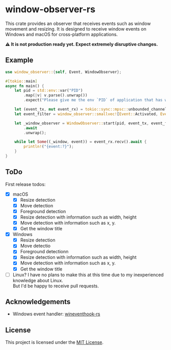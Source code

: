 # window-observer-rs
This crate provides an observer that receives events such as window movement and resizing.
It is designed to receive window events on Windows and macOS for cross-platform applications.

**⚠️ It is not production ready yet. Expect extremely disruptive changes.**

## Example
```rust
use window_observer::{self, Event, WindowObserver};

#[tokio::main]
async fn main() {
    let pid = std::env::var("PID")
        .map(|v| v.parse().unwrap())
        .expect("Please give me the env `PID` of application that has window.");

    let (event_tx, mut event_rx) = tokio::sync::mpsc::unbounded_channel();
    let event_filter = window_observer::smallvec![Event::Activated, Event::Moved, Event::Resized];

    let _window_observer = WindowObserver::start(pid, event_tx, event_filter)
        .await
        .unwrap();

    while let Some((_window, event)) = event_rx.recv().await {
        println!("{event:?}");
    }
}
```

## ToDo
First release todos:
- [x] macOS
  - [x] Resize detection
  - [x] Move detection
  - [x] Foreground detection
  - [x] Resize detection with information such as width, height
  - [x] Move detection with information such as x, y.
  - [x] Get the window title
- [x] Windows
  - [x] Resize detection
  - [x] Move detectio
  - [x] Foreground detectionn
  - [x] Resize detection with information such as width, height
  - [x] Move detection with information such as x, y.
  - [x] Get the window title
- [ ] Linux?
  I have no plans to make this at this time due to my inexperienced knowledge about Linux.  
  But I'd be happy to receive pull requests.

## Acknowledgements
- Windows event handler: [wineventhook-rs](https://github.com/OpenByteDev/wineventhook-rs/)

## License
This project is licensed under the [MIT License](./LICENSE).
